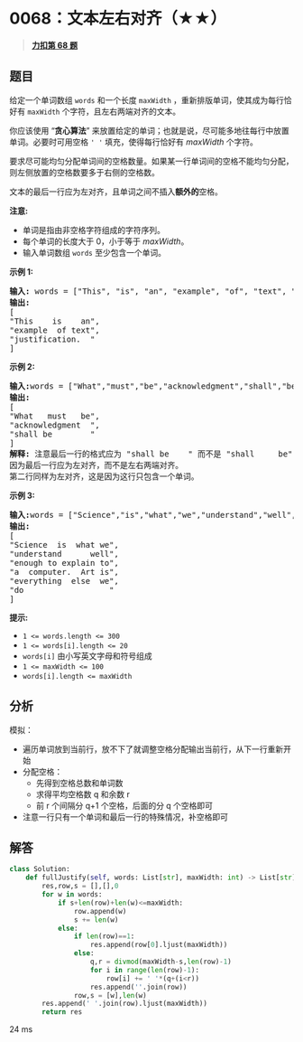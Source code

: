 # 0068：文本左右对齐（★★）


> <u>**[力扣第 68 题](https://leetcode.cn/problems/text-justification/)**</u>

## 题目

<p>给定一个单词数组 <code>words</code> 和一个长度 <code>maxWidth</code> ，重新排版单词，使其成为每行恰好有 <code>maxWidth</code> 个字符，且左右两端对齐的文本。</p>

<p>你应该使用 “<strong>贪心算法</strong>” 来放置给定的单词；也就是说，尽可能多地往每行中放置单词。必要时可用空格 <code>' '</code> 填充，使得每行恰好有 <em>maxWidth</em> 个字符。</p>

<p>要求尽可能均匀分配单词间的空格数量。如果某一行单词间的空格不能均匀分配，则左侧放置的空格数要多于右侧的空格数。</p>

<p>文本的最后一行应为左对齐，且单词之间不插入<strong>额外的</strong>空格。</p>

<p><strong>注意:</strong></p>

<ul>
<li>单词是指由非空格字符组成的字符序列。</li>
<li>每个单词的长度大于 0，小于等于 <em>maxWidth</em>。</li>
<li>输入单词数组 <code>words</code> 至少包含一个单词。</li>
</ul>



<p><strong>示例 1:</strong></p>

<pre>
<strong>输入: </strong>words = ["This", "is", "an", "example", "of", "text", "justification."], maxWidth = 16
<strong>输出:</strong>
[
"This    is    an",
"example  of text",
"justification.  "
]
</pre>

<p><strong>示例 2:</strong></p>

<pre>
<strong>输入:</strong>words = ["What","must","be","acknowledgment","shall","be"], maxWidth = 16
<strong>输出:</strong>
[
"What   must   be",
"acknowledgment  ",
"shall be        "
]
<strong>解释: </strong>注意最后一行的格式应为 "shall be    " 而不是 "shall     be",
因为最后一行应为左对齐，而不是左右两端对齐。
第二行同样为左对齐，这是因为这行只包含一个单词。
</pre>

<p><strong>示例 3:</strong></p>

<pre>
<strong>输入:</strong>words = ["Science","is","what","we","understand","well","enough","to","explain","to","a","computer.","Art","is","everything","else","we","do"]，maxWidth = 20
<strong>输出:</strong>
[
"Science  is  what we",
"understand      well",
"enough to explain to",
"a  computer.  Art is",
"everything  else  we",
"do                  "
]
</pre>



<p><strong>提示:</strong></p>

<ul>
<li><code>1 &lt;= words.length &lt;= 300</code></li>
<li><code>1 &lt;= words[i].length &lt;= 20</code></li>
<li><code>words[i]</code> 由小写英文字母和符号组成</li>
<li><code>1 &lt;= maxWidth &lt;= 100</code></li>
<li><code>words[i].length &lt;= maxWidth</code></li>
</ul>


## 分析

模拟：
- 遍历单词放到当前行，放不下了就调整空格分配输出当前行，从下一行重新开始
- 分配空格：
	- 先得到空格总数和单词数
	- 求得平均空格数 q 和余数 r
	- 前 r 个间隔分 q+1 个空格，后面的分 q 个空格即可
- 注意一行只有一个单词和最后一行的特殊情况，补空格即可


## 解答

```python
class Solution:
    def fullJustify(self, words: List[str], maxWidth: int) -> List[str]:
        res,row,s = [],[],0
        for w in words:
            if s+len(row)+len(w)<=maxWidth:
                row.append(w)
                s += len(w)
            else:
                if len(row)==1:
                    res.append(row[0].ljust(maxWidth))
                else:
                    q,r = divmod(maxWidth-s,len(row)-1)
                    for i in range(len(row)-1):
                        row[i] += ' '*(q+(i<r))
                    res.append(''.join(row))
                row,s = [w],len(w)
        res.append(' '.join(row).ljust(maxWidth))
        return res
```
24 ms
